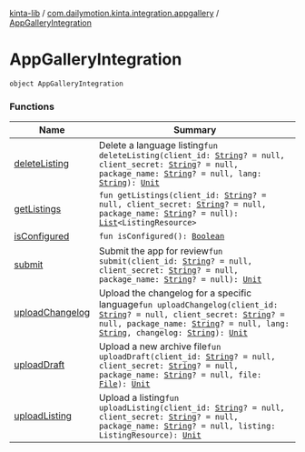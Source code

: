 [kinta-lib](../../index.md) / [com.dailymotion.kinta.integration.appgallery](../index.md) / [AppGalleryIntegration](./index.md)

# AppGalleryIntegration

`object AppGalleryIntegration`

### Functions

| Name | Summary |
|---|---|
| [deleteListing](delete-listing.md) | Delete a language listing`fun deleteListing(client_id: `[`String`](https://kotlinlang.org/api/latest/jvm/stdlib/kotlin/-string/index.html)`? = null, client_secret: `[`String`](https://kotlinlang.org/api/latest/jvm/stdlib/kotlin/-string/index.html)`? = null, package_name: `[`String`](https://kotlinlang.org/api/latest/jvm/stdlib/kotlin/-string/index.html)`? = null, lang: `[`String`](https://kotlinlang.org/api/latest/jvm/stdlib/kotlin/-string/index.html)`): `[`Unit`](https://kotlinlang.org/api/latest/jvm/stdlib/kotlin/-unit/index.html) |
| [getListings](get-listings.md) | `fun getListings(client_id: `[`String`](https://kotlinlang.org/api/latest/jvm/stdlib/kotlin/-string/index.html)`? = null, client_secret: `[`String`](https://kotlinlang.org/api/latest/jvm/stdlib/kotlin/-string/index.html)`? = null, package_name: `[`String`](https://kotlinlang.org/api/latest/jvm/stdlib/kotlin/-string/index.html)`? = null): `[`List`](https://kotlinlang.org/api/latest/jvm/stdlib/kotlin.collections/-list/index.html)`<ListingResource>` |
| [isConfigured](is-configured.md) | `fun isConfigured(): `[`Boolean`](https://kotlinlang.org/api/latest/jvm/stdlib/kotlin/-boolean/index.html) |
| [submit](submit.md) | Submit the app for review`fun submit(client_id: `[`String`](https://kotlinlang.org/api/latest/jvm/stdlib/kotlin/-string/index.html)`? = null, client_secret: `[`String`](https://kotlinlang.org/api/latest/jvm/stdlib/kotlin/-string/index.html)`? = null, package_name: `[`String`](https://kotlinlang.org/api/latest/jvm/stdlib/kotlin/-string/index.html)`? = null): `[`Unit`](https://kotlinlang.org/api/latest/jvm/stdlib/kotlin/-unit/index.html) |
| [uploadChangelog](upload-changelog.md) | Upload the changelog for a specific language`fun uploadChangelog(client_id: `[`String`](https://kotlinlang.org/api/latest/jvm/stdlib/kotlin/-string/index.html)`? = null, client_secret: `[`String`](https://kotlinlang.org/api/latest/jvm/stdlib/kotlin/-string/index.html)`? = null, package_name: `[`String`](https://kotlinlang.org/api/latest/jvm/stdlib/kotlin/-string/index.html)`? = null, lang: `[`String`](https://kotlinlang.org/api/latest/jvm/stdlib/kotlin/-string/index.html)`, changelog: `[`String`](https://kotlinlang.org/api/latest/jvm/stdlib/kotlin/-string/index.html)`): `[`Unit`](https://kotlinlang.org/api/latest/jvm/stdlib/kotlin/-unit/index.html) |
| [uploadDraft](upload-draft.md) | Upload a new archive file`fun uploadDraft(client_id: `[`String`](https://kotlinlang.org/api/latest/jvm/stdlib/kotlin/-string/index.html)`? = null, client_secret: `[`String`](https://kotlinlang.org/api/latest/jvm/stdlib/kotlin/-string/index.html)`? = null, package_name: `[`String`](https://kotlinlang.org/api/latest/jvm/stdlib/kotlin/-string/index.html)`? = null, file: `[`File`](https://docs.oracle.com/javase/6/docs/api/java/io/File.html)`): `[`Unit`](https://kotlinlang.org/api/latest/jvm/stdlib/kotlin/-unit/index.html) |
| [uploadListing](upload-listing.md) | Upload a listing`fun uploadListing(client_id: `[`String`](https://kotlinlang.org/api/latest/jvm/stdlib/kotlin/-string/index.html)`? = null, client_secret: `[`String`](https://kotlinlang.org/api/latest/jvm/stdlib/kotlin/-string/index.html)`? = null, package_name: `[`String`](https://kotlinlang.org/api/latest/jvm/stdlib/kotlin/-string/index.html)`? = null, listing: ListingResource): `[`Unit`](https://kotlinlang.org/api/latest/jvm/stdlib/kotlin/-unit/index.html) |
